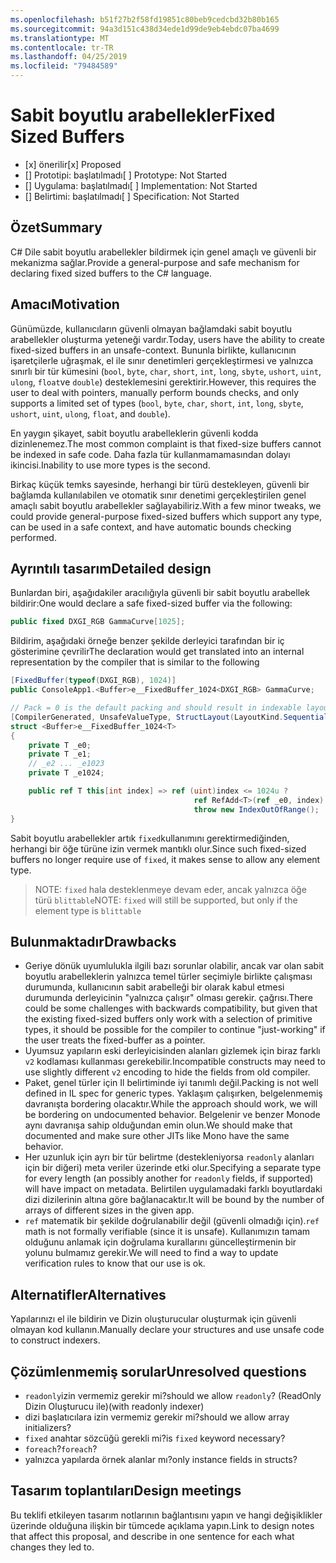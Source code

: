 ```yaml
---
ms.openlocfilehash: b51f27b2f58fd19851c80beb9cedcbd32b80b165
ms.sourcegitcommit: 94a3d151c438d34ede1d99de9eb4ebdc07ba4699
ms.translationtype: MT
ms.contentlocale: tr-TR
ms.lasthandoff: 04/25/2019
ms.locfileid: "79484589"
---
```

# <a name="fixed-sized-buffers"></a><span data-ttu-id="e6893-101">Sabit boyutlu arabellekler</span><span class="sxs-lookup"><span data-stu-id="e6893-101">Fixed Sized Buffers</span></span>

* <span data-ttu-id="e6893-102">[x] önerilir</span><span class="sxs-lookup"><span data-stu-id="e6893-102">[x] Proposed</span></span>
* <span data-ttu-id="e6893-103">[] Prototipi: başlatılmadı</span><span class="sxs-lookup"><span data-stu-id="e6893-103">[ ] Prototype: Not Started</span></span>
* <span data-ttu-id="e6893-104">[] Uygulama: başlatılmadı</span><span class="sxs-lookup"><span data-stu-id="e6893-104">[ ] Implementation: Not Started</span></span>
* <span data-ttu-id="e6893-105">[] Belirtimi: başlatılmadı</span><span class="sxs-lookup"><span data-stu-id="e6893-105">[ ] Specification: Not Started</span></span>

## <a name="summary"></a><span data-ttu-id="e6893-106">Özet</span><span class="sxs-lookup"><span data-stu-id="e6893-106">Summary</span></span>
[summary]: #summary

<span data-ttu-id="e6893-107">C# Dile sabit boyutlu arabellekler bildirmek için genel amaçlı ve güvenli bir mekanizma sağlar.</span><span class="sxs-lookup"><span data-stu-id="e6893-107">Provide a general-purpose and safe mechanism for declaring fixed sized buffers to the C# language.</span></span>

## <a name="motivation"></a><span data-ttu-id="e6893-108">Amacı</span><span class="sxs-lookup"><span data-stu-id="e6893-108">Motivation</span></span>
[motivation]: #motivation

<span data-ttu-id="e6893-109">Günümüzde, kullanıcıların güvenli olmayan bağlamdaki sabit boyutlu arabellekler oluşturma yeteneği vardır.</span><span class="sxs-lookup"><span data-stu-id="e6893-109">Today, users have the ability to create fixed-sized buffers in an unsafe-context.</span></span> <span data-ttu-id="e6893-110">Bununla birlikte, kullanıcının işaretçilerle uğraşmak, el ile sınır denetimleri gerçekleştirmesi ve yalnızca sınırlı bir tür kümesini (`bool`, `byte`, `char`, `short`, `int`, `long`, `sbyte`, `ushort`, `uint`, `ulong`, `float`ve `double`) desteklemesini gerektirir.</span><span class="sxs-lookup"><span data-stu-id="e6893-110">However, this requires the user to deal with pointers, manually perform bounds checks, and only supports a limited set of types (`bool`, `byte`, `char`, `short`, `int`, `long`, `sbyte`, `ushort`, `uint`, `ulong`, `float`, and `double`).</span></span>

<span data-ttu-id="e6893-111">En yaygın şikayet, sabit boyutlu arabelleklerin güvenli kodda dizinlenemez.</span><span class="sxs-lookup"><span data-stu-id="e6893-111">The most common complaint is that fixed-size buffers cannot be indexed in safe code.</span></span> <span data-ttu-id="e6893-112">Daha fazla tür kullanmamamasından dolayı ikincisi.</span><span class="sxs-lookup"><span data-stu-id="e6893-112">Inability to use more types is the second.</span></span>

<span data-ttu-id="e6893-113">Birkaç küçük temks sayesinde, herhangi bir türü destekleyen, güvenli bir bağlamda kullanılabilen ve otomatik sınır denetimi gerçekleştirilen genel amaçlı sabit boyutlu arabellekler sağlayabiliriz.</span><span class="sxs-lookup"><span data-stu-id="e6893-113">With a few minor tweaks, we could provide general-purpose fixed-sized buffers which support any type, can be used in a safe context, and have automatic bounds checking performed.</span></span>

## <a name="detailed-design"></a><span data-ttu-id="e6893-114">Ayrıntılı tasarım</span><span class="sxs-lookup"><span data-stu-id="e6893-114">Detailed design</span></span>
[design]: #detailed-design

<span data-ttu-id="e6893-115">Bunlardan biri, aşağıdakiler aracılığıyla güvenli bir sabit boyutlu arabellek bildirir:</span><span class="sxs-lookup"><span data-stu-id="e6893-115">One would declare a safe fixed-sized buffer via the following:</span></span>

```csharp
public fixed DXGI_RGB GammaCurve[1025];
```

<span data-ttu-id="e6893-116">Bildirim, aşağıdaki örneğe benzer şekilde derleyici tarafından bir iç gösterimine çevrilir</span><span class="sxs-lookup"><span data-stu-id="e6893-116">The declaration would get translated into an internal representation by the compiler that is similar to the following</span></span>

```csharp
[FixedBuffer(typeof(DXGI_RGB), 1024)]
public ConsoleApp1.<Buffer>e__FixedBuffer_1024<DXGI_RGB> GammaCurve;

// Pack = 0 is the default packing and should result in indexable layout.
[CompilerGenerated, UnsafeValueType, StructLayout(LayoutKind.Sequential, Pack = 0)]
struct <Buffer>e__FixedBuffer_1024<T>
{
    private T _e0;
    private T _e1;
    // _e2 ... _e1023
    private T _e1024;

    public ref T this[int index] => ref (uint)index <= 1024u ?
                                         ref RefAdd<T>(ref _e0, index):
                                         throw new IndexOutOfRange();
}
```

<span data-ttu-id="e6893-117">Sabit boyutlu arabellekler artık `fixed`kullanımını gerektirmediğinden, herhangi bir öğe türüne izin vermek mantıklı olur.</span><span class="sxs-lookup"><span data-stu-id="e6893-117">Since such fixed-sized buffers no longer require use of `fixed`, it makes sense to allow any element type.</span></span>  

> <span data-ttu-id="e6893-118">NOTE: `fixed` hala desteklenmeye devam eder, ancak yalnızca öğe türü `blittable`</span><span class="sxs-lookup"><span data-stu-id="e6893-118">NOTE: `fixed` will still be supported, but only if the element type is `blittable`</span></span>

## <a name="drawbacks"></a><span data-ttu-id="e6893-119">Bulunmaktadır</span><span class="sxs-lookup"><span data-stu-id="e6893-119">Drawbacks</span></span>
[drawbacks]: #drawbacks

* <span data-ttu-id="e6893-120">Geriye dönük uyumlulukla ilgili bazı sorunlar olabilir, ancak var olan sabit boyutlu arabelleklerin yalnızca temel türler seçimiyle birlikte çalışması durumunda, kullanıcının sabit arabelleği bir olarak kabul etmesi durumunda derleyicinin "yalnızca çalışır" olması gerekir. çağrısı.</span><span class="sxs-lookup"><span data-stu-id="e6893-120">There could be some challenges with backwards compatibility, but given that the existing fixed-sized buffers only work with a selection of primitive types, it should be possible for the compiler to continue "just-working" if the user treats the fixed-buffer as a pointer.</span></span>
* <span data-ttu-id="e6893-121">Uyumsuz yapıların eski derleyicisinden alanları gizlemek için biraz farklı `v2` kodlaması kullanması gerekebilir.</span><span class="sxs-lookup"><span data-stu-id="e6893-121">Incompatible constructs may need to use slightly different `v2` encoding to hide the fields from old compiler.</span></span>
* <span data-ttu-id="e6893-122">Paket, genel türler için Il belirtiminde iyi tanımlı değil.</span><span class="sxs-lookup"><span data-stu-id="e6893-122">Packing is not well defined in IL spec for generic types.</span></span> <span data-ttu-id="e6893-123">Yaklaşım çalışırken, belgelenmemiş davranışta bordering olacaktır.</span><span class="sxs-lookup"><span data-stu-id="e6893-123">While the approach should work, we will be bordering on undocumented behavior.</span></span> <span data-ttu-id="e6893-124">Belgelenir ve benzer Monode aynı davranışa sahip olduğundan emin olun.</span><span class="sxs-lookup"><span data-stu-id="e6893-124">We should make that documented and make sure other JITs like Mono have the same behavior.</span></span>
* <span data-ttu-id="e6893-125">Her uzunluk için ayrı bir tür belirtme (destekleniyorsa `readonly` alanları için bir diğeri) meta veriler üzerinde etki olur.</span><span class="sxs-lookup"><span data-stu-id="e6893-125">Specifying a separate type for every length (an possibly another for `readonly` fields, if supported) will have impact on metadata.</span></span> <span data-ttu-id="e6893-126">Belirtilen uygulamadaki farklı boyutlardaki dizi dizilerinin altına göre bağlanacaktır.</span><span class="sxs-lookup"><span data-stu-id="e6893-126">It will be bound by the number of arrays of different sizes in the given app.</span></span>
* <span data-ttu-id="e6893-127">`ref` matematik bir şekilde doğrulanabilir değil (güvenli olmadığı için).</span><span class="sxs-lookup"><span data-stu-id="e6893-127">`ref` math is not formally verifiable (since it is unsafe).</span></span> <span data-ttu-id="e6893-128">Kullanımızın tamam olduğunu anlamak için doğrulama kurallarını güncelleştirmenin bir yolunu bulmamız gerekir.</span><span class="sxs-lookup"><span data-stu-id="e6893-128">We will need to find a way to update verification rules to know that our use is ok.</span></span>

## <a name="alternatives"></a><span data-ttu-id="e6893-129">Alternatifler</span><span class="sxs-lookup"><span data-stu-id="e6893-129">Alternatives</span></span>
[alternatives]: #alternatives

<span data-ttu-id="e6893-130">Yapılarınızı el ile bildirin ve Dizin oluşturucular oluşturmak için güvenli olmayan kod kullanın.</span><span class="sxs-lookup"><span data-stu-id="e6893-130">Manually declare your structures and use unsafe code to construct indexers.</span></span>

## <a name="unresolved-questions"></a><span data-ttu-id="e6893-131">Çözümlenmemiş sorular</span><span class="sxs-lookup"><span data-stu-id="e6893-131">Unresolved questions</span></span>
[unresolved]: #unresolved-questions

- <span data-ttu-id="e6893-132">`readonly`izin vermemiz gerekir mi?</span><span class="sxs-lookup"><span data-stu-id="e6893-132">should we allow `readonly`?</span></span>  <span data-ttu-id="e6893-133">(ReadOnly Dizin Oluşturucu ile)</span><span class="sxs-lookup"><span data-stu-id="e6893-133">(with readonly indexer)</span></span>
- <span data-ttu-id="e6893-134">dizi başlatıcılara izin vermemiz gerekir mi?</span><span class="sxs-lookup"><span data-stu-id="e6893-134">should we allow array initializers?</span></span>
- <span data-ttu-id="e6893-135">`fixed` anahtar sözcüğü gerekli mi?</span><span class="sxs-lookup"><span data-stu-id="e6893-135">is `fixed` keyword necessary?</span></span>
- <span data-ttu-id="e6893-136">`foreach`?</span><span class="sxs-lookup"><span data-stu-id="e6893-136">`foreach`?</span></span>
- <span data-ttu-id="e6893-137">yalnızca yapılarda örnek alanlar mı?</span><span class="sxs-lookup"><span data-stu-id="e6893-137">only instance fields in structs?</span></span>

## <a name="design-meetings"></a><span data-ttu-id="e6893-138">Tasarım toplantıları</span><span class="sxs-lookup"><span data-stu-id="e6893-138">Design meetings</span></span>

<span data-ttu-id="e6893-139">Bu teklifi etkileyen tasarım notlarının bağlantısını yapın ve hangi değişiklikler üzerinde olduğuna ilişkin bir tümcede açıklama yapın.</span><span class="sxs-lookup"><span data-stu-id="e6893-139">Link to design notes that affect this proposal, and describe in one sentence for each what changes they led to.</span></span>